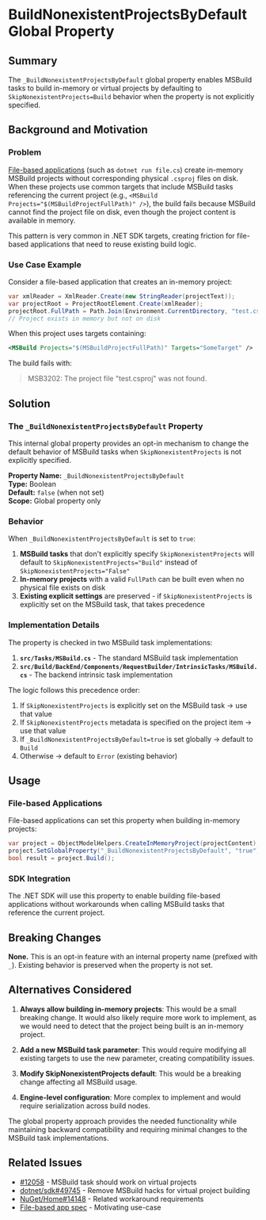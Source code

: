 # BuildNonexistentProjectsByDefault Global Property

## Summary

The `_BuildNonexistentProjectsByDefault` global property enables MSBuild tasks to build in-memory or virtual projects by defaulting to `SkipNonexistentProjects=Build` behavior when the property is not explicitly specified.

## Background and Motivation

### Problem

[File-based applications][file-based-apps] (such as `dotnet run file.cs`) create in-memory MSBuild projects without corresponding physical `.csproj` files on disk. When these projects use common targets that include MSBuild tasks referencing the current project (e.g., `<MSBuild Projects="$(MSBuildProjectFullPath)" />`), the build fails because MSBuild cannot find the project file on disk, even though the project content is available in memory.

This pattern is very common in .NET SDK targets, creating friction for file-based applications that need to reuse existing build logic.

### Use Case Example

Consider a file-based application that creates an in-memory project:

```csharp
var xmlReader = XmlReader.Create(new StringReader(projectText));
var projectRoot = ProjectRootElement.Create(xmlReader);
projectRoot.FullPath = Path.Join(Environment.CurrentDirectory, "test.csproj");
// Project exists in memory but not on disk
```

When this project uses targets containing:
```xml
<MSBuild Projects="$(MSBuildProjectFullPath)" Targets="SomeTarget" />
```

The build fails with:
> MSB3202: The project file "test.csproj" was not found.

## Solution

### The `_BuildNonexistentProjectsByDefault` Property

This internal global property provides an opt-in mechanism to change the default behavior of MSBuild tasks when `SkipNonexistentProjects` is not explicitly specified.

**Property Name:** `_BuildNonexistentProjectsByDefault`  
**Type:** Boolean  
**Default:** `false` (when not set)  
**Scope:** Global property only

### Behavior

When `_BuildNonexistentProjectsByDefault` is set to `true`:

1. **MSBuild tasks** that don't explicitly specify `SkipNonexistentProjects` will default to `SkipNonexistentProjects="Build"` instead of `SkipNonexistentProjects="False"`
2. **In-memory projects** with a valid `FullPath` can be built even when no physical file exists on disk
3. **Existing explicit settings** are preserved - if `SkipNonexistentProjects` is explicitly set on the MSBuild task, that takes precedence

### Implementation Details

The property is checked in two MSBuild task implementations:

1. **`src/Tasks/MSBuild.cs`** - The standard MSBuild task implementation
2. **`src/Build/BackEnd/Components/RequestBuilder/IntrinsicTasks/MSBuild.cs`** - The backend intrinsic task implementation

The logic follows this precedence order:

1. If `SkipNonexistentProjects` is explicitly set on the MSBuild task → use that value
2. If `SkipNonexistentProjects` metadata is specified on the project item → use that value  
3. If `_BuildNonexistentProjectsByDefault=true` is set globally → default to `Build`
4. Otherwise → default to `Error` (existing behavior)

## Usage

### File-based Applications

File-based applications can set this property when building in-memory projects:

```csharp
var project = ObjectModelHelpers.CreateInMemoryProject(projectContent);
project.SetGlobalProperty("_BuildNonexistentProjectsByDefault", "true");
bool result = project.Build();
```

### SDK Integration

The .NET SDK will use this property to enable building file-based applications without workarounds when calling MSBuild tasks that reference the current project.

## Breaking Changes

**None.** This is an opt-in feature with an internal property name (prefixed with `_`). Existing behavior is preserved when the property is not set.

## Alternatives Considered

1. **Always allow building in-memory projects**: This would be a small breaking change. It would also likely require more work to implement, as we would need to detect that the project being built is an in-memory project.

2. **Add a new MSBuild task parameter**: This would require modifying all existing targets to use the new parameter, creating compatibility issues.

3. **Modify SkipNonexistentProjects default**: This would be a breaking change affecting all MSBuild usage.

4. **Engine-level configuration**: More complex to implement and would require serialization across build nodes.

The global property approach provides the needed functionality while maintaining backward compatibility and requiring minimal changes to the MSBuild task implementations.

## Related Issues

- [#12058](https://github.com/dotnet/msbuild/issues/12058) - MSBuild task should work on virtual projects
- [dotnet/sdk#49745](https://github.com/dotnet/sdk/pull/49745) - Remove MSBuild hacks for virtual project building
- [NuGet/Home#14148](https://github.com/NuGet/Home/issues/14148) - Related workaround requirements
- [File-based app spec][file-based-apps] - Motivating use-case

[file-based-apps]: https://github.com/dotnet/sdk/blob/main/documentation/general/dotnet-run-file.md
